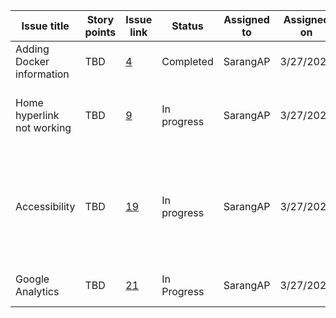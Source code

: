 | Issue title | Story points | Issue link | Status | Assigned to | Assigned on | Completed on | Category | Status notes |
| --- | --- | --- | --- | --- | --- | --- | --- | --- | 
| Adding Docker information | TBD | [4](https://github.com/SarangAP/mywebclass-simulation/issues/4) | Completed | SarangAP | 3/27/2023 | 3/27/2023 | Documentation | Docker integration successful |
| Home hyperlink not working | TBD | [9](https://github.com/SarangAP/mywebclass-simulation/issues/9) | In progress | SarangAP | 3/27/2023 | TBD | Bug | Worked locally but not via GitHub pages|
| Accessibility | TBD | [19](https://github.com/SarangAP/mywebclass-simulation/issues/19) | In progress | SarangAP | 3/27/2023 | TBD | Feature | Added alt text to image so far, awaiting further progress before additional modifications|
| Google Analytics | TBD | [21](https://github.com/SarangAP/mywebclass-simulation/issues/21) | In Progress | SarangAP | 3/27/2023 | TBD | Feature | Added Google Analytics|
